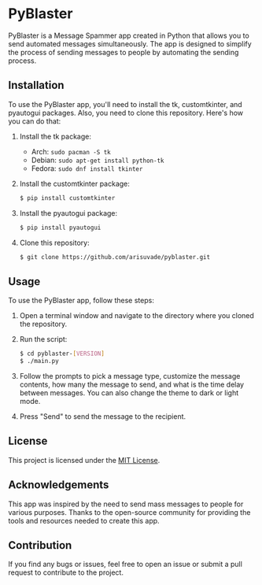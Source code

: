 # PyBlaster
PyBlaster is a Message Spammer app created in Python that allows you to send automated messages simultaneously. The app is designed to simplify the process of sending messages to people by automating the sending process.

## Installation
To use the PyBlaster app, you'll need to install the tk, customtkinter, and pyautogui packages. Also, you need to clone this repository. Here's how you can do that:

1. Install the tk package: 
    - Arch: `sudo pacman -S tk`
    - Debian: `sudo apt-get install python-tk`
    - Fedora: `sudo dnf install tkinter`

2. Install the customtkinter package:
    ```bash
    $ pip install customtkinter
    ```

3. Install the pyautogui package:
    ```bash
    $ pip install pyautogui
    ```

4. Clone this repository:
    ```bash
    $ git clone https://github.com/arisuvade/pyblaster.git
    ```

## Usage
To use the PyBlaster app, follow these steps:

1. Open a terminal window and navigate to the directory where you cloned the repository.

2. Run the script:
    ```bash
    $ cd pyblaster-[VERSION]
    $ ./main.py
    ```

3. Follow the prompts to pick a message type, customize the message contents, how many the message to send, and what is the time delay between messages. You can also change the theme to dark or light mode.

4. Press "Send" to send the message to the recipient.

## License
This project is licensed under the [MIT License](https://github.com/arisuvade/pyblaster/blob/main/LICENSE).

## Acknowledgements
This app was inspired by the need to send mass messages to people for various purposes. Thanks to the open-source community for providing the tools and resources needed to create this app.

## Contribution
If you find any bugs or issues, feel free to open an issue or submit a pull request to contribute to the project.
